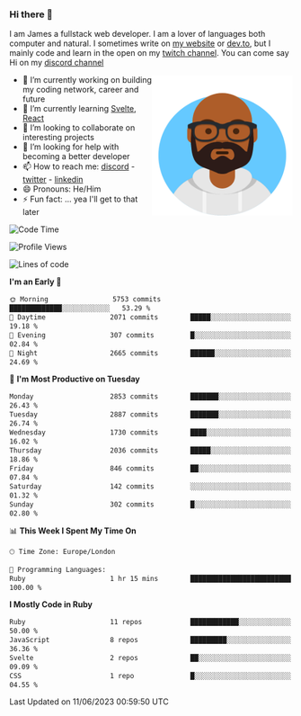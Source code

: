 ### Hi there 👋

I am James a fullstack web developer. I am a lover of languages both computer and natural. I sometimes write on [my website](https://jdhall.dev) or [dev.to](https://dev.to/zefur), but I mainly code and learn in the open on my [twitch channel](https://www.twitch.com/jozuhito). You can come say Hi on my [discord channel](https://discord.gg/sWEHvsBw)



<img align="right" height="250" width="250"  src="/assets/avataaars.png" />

  

- 🔭 I’m currently working on building my coding network, career and future
- 🌱 I’m currently learning [Svelte](https://svelte.dev), [React](https://reactjs.org)
- 👯 I’m looking to collaborate on interesting projects
- 🤔 I’m looking for help with becoming a better developer
- 📫 How to reach me: [discord](https://discord.gg/sWEHvsBw)
                      - [twitter](twitter.com/zefur)
                      - [linkedin](https://linkedin.com/in/j-d-hall)
- 😄 Pronouns: He/Him
- ⚡ Fun fact: ... yea I'll get to that later

 
<!-- BLOG-POST-LIST:START -->

<!-- BLOG-POST-LIST:END -->

<!--START_SECTION:waka-->
![Code Time](http://img.shields.io/badge/Code%20Time-840%20hrs%2042%20mins-blue)

![Profile Views](http://img.shields.io/badge/Profile%20Views-0-blue)

![Lines of code](https://img.shields.io/badge/From%20Hello%20World%20I%27ve%20Written-3.8%20million%20lines%20of%20code-blue)

**I'm an Early 🐤** 

```text
🌞 Morning                5753 commits        █████████████░░░░░░░░░░░░   53.29 % 
🌆 Daytime                2071 commits        █████░░░░░░░░░░░░░░░░░░░░   19.18 % 
🌃 Evening                307 commits         █░░░░░░░░░░░░░░░░░░░░░░░░   02.84 % 
🌙 Night                  2665 commits        ██████░░░░░░░░░░░░░░░░░░░   24.69 % 
```
📅 **I'm Most Productive on Tuesday** 

```text
Monday                   2853 commits        ███████░░░░░░░░░░░░░░░░░░   26.43 % 
Tuesday                  2887 commits        ███████░░░░░░░░░░░░░░░░░░   26.74 % 
Wednesday                1730 commits        ████░░░░░░░░░░░░░░░░░░░░░   16.02 % 
Thursday                 2036 commits        █████░░░░░░░░░░░░░░░░░░░░   18.86 % 
Friday                   846 commits         ██░░░░░░░░░░░░░░░░░░░░░░░   07.84 % 
Saturday                 142 commits         ░░░░░░░░░░░░░░░░░░░░░░░░░   01.32 % 
Sunday                   302 commits         █░░░░░░░░░░░░░░░░░░░░░░░░   02.80 % 
```


📊 **This Week I Spent My Time On** 

```text
🕑︎ Time Zone: Europe/London

💬 Programming Languages: 
Ruby                     1 hr 15 mins        █████████████████████████   100.00 % 
```

**I Mostly Code in Ruby** 

```text
Ruby                     11 repos            ████████████░░░░░░░░░░░░░   50.00 % 
JavaScript               8 repos             █████████░░░░░░░░░░░░░░░░   36.36 % 
Svelte                   2 repos             ██░░░░░░░░░░░░░░░░░░░░░░░   09.09 % 
CSS                      1 repo              █░░░░░░░░░░░░░░░░░░░░░░░░   04.55 % 
```




 Last Updated on 11/06/2023 00:59:50 UTC
<!--END_SECTION:waka-->
